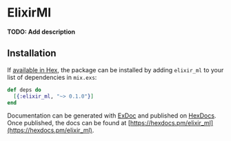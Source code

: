 # ElixirMl

**TODO: Add description**

## Installation

If [available in Hex](https://hex.pm/docs/publish), the package can be installed
by adding `elixir_ml` to your list of dependencies in `mix.exs`:

```elixir
def deps do
  [{:elixir_ml, "~> 0.1.0"}]
end
```

Documentation can be generated with [ExDoc](https://github.com/elixir-lang/ex_doc)
and published on [HexDocs](https://hexdocs.pm). Once published, the docs can
be found at [https://hexdocs.pm/elixir_ml](https://hexdocs.pm/elixir_ml).

